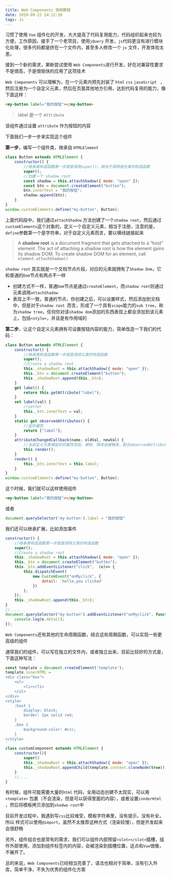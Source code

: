 ```yaml
---
title: Web Components 简明教程
date: 2019-09-22 14:12:10
tags: Js
---
```


习惯了使用 `Vue` 组件化的开发，大大提高了代码复用能力，代码组织起来也较为方便，工作原因，接手了一个老项目，使用`jQuery` 开发，`js`代码更没有进行模块化处理，很多代码都是挤在一个文件内，甚至多人修改一个 `js` 文件，开发体验太差。

接到一个新的需求，果断尝试使用 `Web Components`进行开发，好在对兼容性要求不是很高，于是很愉快的应用了这项技术

`Web Components` 可以理解为，在一个元素内预先封装了 `html` `css` `javaScript ` ，然后注册为一个自定义元素，然后在页面其他地方引用，达到代码复用的能力，像下面这样：

```html
<my-button label="我的按钮"></my-button>
```

> label 是一个 `Attribute` 

该组件通过设置 `attribute` 作为按钮的内容

下面我们一步一步来实现这个组件

**第一步**，编写一个组件类，继承自 `HTMLElement`

```js
class Button extends HTMLElement {
    constructor() {
        //继承类构造函数第一步就是调用super()，相当于调用祖先类的构造函数
        super();
        //创建一个 shadow root
        const shadow = this.attachShadow({ mode: "open" });
        const btn = document.createElement("button");
        btn.innerText = "我的按钮";
        shadow.append(btn);
    }
}
window.customElements.define("my-button", Button);
```

上面代码段中，我们通过`attachShadow` 方法创建了一个` shadow root `，然后通过`customElements`这个对象的，定义一个自定义元素，相当于注册，注意的是，`define`参数第一个是字符串，对于自定义元素而言，要以横线链接起来

> A **shadow root** is a document fragment that gets attached to a “host” element. The act of attaching a shadow root is how the element gains its shadow DOM. To create shadow DOM for an element, call `element.attachShadow()`

` shadow root ` 其实就是一个文档节点片段，对应的元素就拥有了`Shadow Dom`，它和普通的`Dom`节点有两点不一样

- 创建方式不一样，普通`Dom`节点是通过`createElement`，而` shadow root `则通过元素调用`attachShadow` 
- 表现上不一致，普通的节点，你创建之后，可以设置样式，然后添加到文档中，但是对于`shadow root `而言，形成了一个具有`scope`能力的`sub tree`，称为`shadow tree`，任何你对该`shadow dom`添加的东西表现上都会添加到该元素上，包括`<style>`，并且是有作用域的

**第二步**，让这个自定义元素拥有可设置按钮内容的能力，简单改造一下我们的代码：

```js
class Button extends HTMLElement {
    constructor() {
        //继承类构造函数第一步就是调用父类的构造函数
        super();
        //Create a shadow root
        this._shadowRoot = this.attachShadow({ mode: "open" });
        this._btn = document.createElement("button");
        this._shadowRoot.append(this._btn);
    }
    get label() {
        return this.getAttribute("label");
    }
    set label(val) {
        //setter
        this._btn.innerText = val;
    }
    static get observedAttributes() {
        //监听属性
        return ["label"];
    }
    attributeChangedCallback(name, oldVal, newVal) {
        //当自定义元素被监听的属性添加、移除、修改会被触发，配合observedAttributes使用
        this.render();
    }
    render() {
        this._btn.innerText = this.label;
    }
}
window.customElements.define("my-button", Button);
```

这个时候，我们就可以这样使用组件

```html
<my-button label="我的按钮"></my-button>
```

或者

```js
document.querySelector('my-button').label = "我的按钮"
```

我们还可以继承扩展，比如添加事件

```js
constructor() {
    //继承类构造函数第一步就是调用父类的构造函数
    super();
    //Create a shadow root
    this._shadowRoot = this.attachShadow({ mode: "open" });
    this._btn = document.createElement("button");
    this._btn.addEventListener("click",  (e)=> {
        this.dispatchEvent(
            new CustomEvent("onMyclick", {
                detail: `hello,you clicked`
            })
        );
    });
    this._shadowRoot.append(this._btn);
}
//.....
document.querySelector("my-button").addEventListener("onMyclick", function (e) {
    console.log(e.detail);
});
```

`Web Components`还有其他的生命周期函数，结合这些周期函数，可以实现一些更高级的组件

通常我们的组件，可以写在独立的文件内，或者独立出来，目前比较好的方式是，下面这种写法：

```js
const template = document.createElement('template');
template.innerHTML = `
<div class="box">
    <ul>
        <li></li>
    </ul>
</div>
<style>
    :host {
        display: block;
        border: 1px solid red;
    }
    .box {
        background-color: #ccc;
    }
</style>
`
class customComponent extends HTMLElement {
    constructor(){
        super()
        this._shadowRoot = this.attachShadow({ mode: "open" });
        this._shadowRoot.appendChild(template.content.cloneNode(true));
    }
    //....
}
```

有时候，组件可能需要大量的`html` 代码，全用动态创建不太现实，可以用`<template>` 包裹（不会渲染，但是可以获得里面的内容），或者设置`innderHtml` ，然后将模板拷贝添加到`shadwo root`中

目前开发过程中，我遇到写`css`比较难受，模板字符串里，没有提示，没有补全，所以 样式可以使用`@import`，虽然不太推荐这种方式（渲染较慢），但是开发起来会很舒畅

另外，组件组合也是常有的需求，我们可以组件内部预留`<slot></slot>`插槽，组件外部使用，添加到组件标签内的内容，会被渲染到插槽位置，这点和`Vue`很像，不展开了。

总的来说，`Web Components`已经相当完善了，语法也相对于简单，没有引入外库，简单干净，不失为优秀的组件化方案